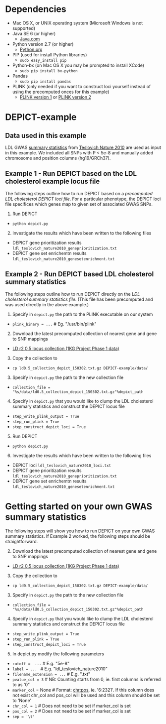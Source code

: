 # Dependencies
* Mac OS X, or UNIX operating system (Microsoft Windows is not supported)
* Java SE 6 (or higher)
  * [Java.com](https://www.java.com/en/download/)
* Python version 2.7 (or higher)
  * [Python.org](https://www.python.org/downloads/)
* PIP (used for install Python libraries)
  * `sudo easy_install pip` 
* Python-bx (on Mac OS X you may be prompted to install XCode)
  * `sudo pip install bx-python`   
* Pandas
  * `sudo pip install pandas`
* PLINK (only needed if you want to construct loci yourself instead of using the precomputed onces for this example)
  * [PLINK version 1](http://pngu.mgh.harvard.edu/~purcell/plink/) or [PLINK version 2](https://www.cog-genomics.org/plink2/) 

# DEPICT-example

## Data used in this example

LDL GWAS [summary statistics](http://csg.sph.umich.edu/abecasis/public/lipids2010/) from [Teslovich Nature 2010](http://www.nature.com/nature/journal/v466/n7307/full/nature09270.html) are used as input in this example. We included all SNPs with P < 5e-8 and manually added chromosome and position columns (hg19/GRCh37).

## Example 1 - Run DEPICT based on the LDL cholesterol example locus file
The following steps outline how to run DEPICT based on a *precomputed LDL cholesterol DEPICT loci file*.  For a particular phenotype, the DEPICT loci file specifices which genes map to given set of associated GWAS SNPs.

1. Run DEPICT 
  * `python depict.py`
2. Investigate the results which have been written to the following files
  * DEPICT gene prioritization results `ldl_teslovich_nature2010_geneprioritization.txt`
  * DEPICT gene set enrichemtn results `ldl_teslovich_nature2010_genesetenrichment.txt`

## Example 2 - Run DEPICT based LDL cholesterol summary statistics
The following steps outline how to run DEPICT directly on the *LDL cholesterol summary statistics file*. (This file has been precomputed and was used directly in the above example.)

1. Specify in `depict.py` the path to the PLINK executable on our system
  * `plink_binary = ...` # Eg. "/usr/bin/plink"
2. Download the latest precomputed collection of nearest gene and gene to SNP mappings
  * [LD r2 0.5 locus collection (1KG Project Phase 1 data)](http://www.broadinstitute.org/mpg/depict/depict_download/collections/ld0.5_collection_depict_150302.txt.gz)
3. Copy the collection to
  * `cp ld0.5_collection_depict_150302.txt.gz DEPICT-example/data/`
3. Specify in `depict.py` the path to the new collection file
  * `collection_file = "%s/data/ld0.5_collection_depict_150302.txt.gz"%depict_path`
4. Specify in `depict.py` that you would like to clump the LDL cholesterol summary statistics and construct the DEPICT locus file
  * `step_write_plink_output = True`
  * `step_run_plink = True`
  * `step_construct_depict_loci = True`
5. Run DEPICT 
  * `python depict.py`
6. Investigate the results which have been written to the following files
  * DEPICT loci `ldl_teslovich_nature2010_loci.txt`
  * DEPICT gene prioritization results `ldl_teslovich_nature2010_geneprioritization.txt`
  * DEPICT gene set enrichemtn results `ldl_teslovich_nature2010_genesetenrichment.txt`

# Getting started on your own GWAS summary statistics
The following steps will show you how to run DEPICT on your own GWAS summary statistics.  If Example 2 worked, the following steps should be straightforward.

2. Download the latest precomputed collection of nearest gene and gene to SNP mappings
  * [LD r2 0.5 locus collection (1KG Project Phase 1 data)](http://www.broadinstitute.org/mpg/depict/depict_download/collections/ld0.5_collection_depict_150302.txt.gz)
3. Copy the collection to
  * `cp ld0.5_collection_depict_150302.txt.gz DEPICT-example/data/`
3. Specify in `depict.py` the path to the new collection file
  * `collection_file = "%s/data/ld0.5_collection_depict_150302.txt.gz"%depict_path`
4. Specify in `depict.py` that you would like to clump the LDL cholesterol summary statistics and construct the DEPICT locus file
  * `step_write_plink_output = True`
  * `step_run_plink = True`
  * `step_construct_depict_loci = True`
5. In depict.py modify the following parameters
  * `cutoff =  ...` # E.g. "5e-8"
  * `label = ... ` # E.g. "ldl_teslovich_nature2010"
  * `filename_extension = ...` # E.g. ".txt"
  * `pvalue_col = 3` # NB: Counting starts from 0, ie. first columns is referred to as '0'`
  * `marker_col` = None # Format: <chr:pos>, ie. '6:2321'.  If this column does not exist chr_col and pos_col will be used and this column should be set to 'None'
  * `chr_col = 1` # Does not need to be set if marker_col is set
  * `pos_col = 2` # Does not need to be set if marker_col is set
  * `sep = '\t'`
